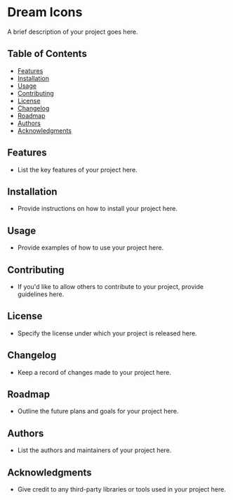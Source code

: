 # Dream Icons

A brief description of your project goes here.

## Table of Contents

- [Features](#features)
- [Installation](#installation)
- [Usage](#usage)
- [Contributing](#contributing)
- [License](#license)
- [Changelog](#changelog)
- [Roadmap](#roadmap)
- [Authors](#authors)
- [Acknowledgments](#acknowledgments)

## Features

- List the key features of your project here.

## Installation

- Provide instructions on how to install your project here.

## Usage

- Provide examples of how to use your project here.

## Contributing

- If you'd like to allow others to contribute to your project, provide guidelines here.

## License

- Specify the license under which your project is released here.

## Changelog

- Keep a record of changes made to your project here.

## Roadmap

- Outline the future plans and goals for your project here.

## Authors

- List the authors and maintainers of your project here.

## Acknowledgments

- Give credit to any third-party libraries or tools used in your project here.
